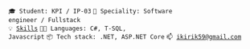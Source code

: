 <code>🎓 Student: KPI / IP-03</code>
<code>👷 Speciality: Software engineer / Fullstack</code><br>
<code>💡 [Skills](SKILLS.md)</code>
<code>🧑‍💻 Languages: C#, T-SQL, Javascript</code>
<code>📦 Tech stack: .NET, ASP.NET Core</code>
<code>📫 [ikirik59@gmail.com](mailto:ikirik59@gmail.com)</code>
